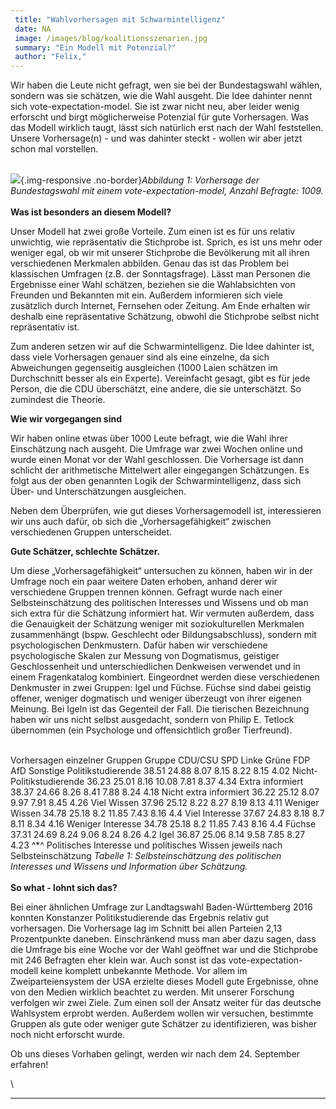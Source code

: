 ```yaml
---
 title: "Wahlvorhersagen mit Schwarmintelligenz"
 date: NA
 image: /images/blog/koalitionsszenarien.jpg
 summary: "Ein Modell mit Potenzial?"
 author: "Felix,"
---
```



Wir haben die Leute nicht gefragt, wen sie bei der Bundestagswahl
wählen, sondern was sie schätzen, wie die Wahl ausgeht. Die Idee
dahinter nennt sich vote-expectation-model. Sie ist zwar nicht neu, aber
leider wenig erforscht und birgt möglicherweise Potenzial für gute
Vorhersagen. Was das Modell wirklich taugt, lässt sich natürlich erst
nach der Wahl feststellen. Unsere Vorhersage(n) - und was dahinter
steckt - wollen wir aber jetzt schon mal vorstellen.

\
![](/images/blog/04_Unsere-Prognose-fuer-die-Bundestagswahl.jpg){.img-responsive
.no-border}*Abbildung 1: Vorhersage der Bundestagswahl mit einem
vote-expectation-model, Anzahl Befragte: 1009.*\
\
**Was ist besonders an diesem Modell?**

Unser Modell hat zwei große Vorteile. Zum einen ist es für uns relativ
unwichtig, wie repräsentativ die Stichprobe ist. Sprich, es ist uns mehr
oder weniger egal, ob wir mit unserer Stichprobe die Bevölkerung mit all
ihren verschiedenen Merkmalen abbilden. Genau das ist das Problem bei
klassischen Umfragen (z.B. der Sonntagsfrage). Lässt man Personen die
Ergebnisse einer Wahl schätzen, beziehen sie die Wahlabsichten von
Freunden und Bekannten mit ein. Außerdem informieren sich viele
zusätzlich durch Internet, Fernsehen oder Zeitung. Am Ende erhalten wir
deshalb eine repräsentative Schätzung, obwohl die Stichprobe selbst
nicht repräsentativ ist.

Zum anderen setzen wir auf die Schwarmintelligenz. Die Idee dahinter
ist, dass viele Vorhersagen genauer sind als eine einzelne, da sich
Abweichungen gegenseitig ausgleichen (1000 Laien schätzen im
Durchschnitt besser als ein Experte). Vereinfacht gesagt, gibt es für
jede Person, die die CDU überschätzt, eine andere, die sie unterschätzt.
So zumindest die Theorie.

**Wie wir vorgegangen sind**

Wir haben online etwas über 1000 Leute befragt, wie die Wahl ihrer
Einschätzung nach ausgeht. Die Umfrage war zwei Wochen online und wurde
einen Monat vor der Wahl geschlossen. Die Vorhersage ist dann schlicht
der arithmetische Mittelwert aller eingegangen Schätzungen. Es folgt aus
der oben genannten Logik der Schwarmintelligenz, dass sich Über- und
Unterschätzungen ausgleichen.

Neben dem Überprüfen, wie gut dieses Vorhersagemodell ist, interessieren
wir uns auch dafür, ob sich die „Vorhersagefähigkeit“ zwischen
verschiedenen Gruppen unterscheidet.

**Gute Schätzer, schlechte Schätzer.**

Um diese „Vorhersagefähigkeit“ untersuchen zu können, haben wir in der
Umfrage noch ein paar weitere Daten erhoben, anhand derer wir
verschiedene Gruppen trennen können. Gefragt wurde nach einer
Selbsteinschätzung des politischen Interesses und Wissens und ob man
sich extra für die Schätzung informiert hat. Wir vermuten außerdem, dass
die Genauigkeit der Schätzung weniger mit soziokulturellen Merkmalen
zusammenhängt (bspw. Geschlecht oder Bildungsabschluss), sondern mit
psychologischen Denkmustern. Dafür haben wir verschiedene psychologische
Skalen zur Messung von Dogmatismus, geistiger Geschlossenheit und
unterschiedlichen Denkweisen verwendet und in einem Fragenkatalog
kombiniert. Eingeordnet werden diese verschiedenen Denkmuster in zwei
Gruppen: Igel und Füchse. Füchse sind dabei geistig offener, weniger
dogmatisch und weniger überzeugt von ihrer eigenen Meinung. Bei Igeln
ist das Gegenteil der Fall. Die tierischen Bezeichnung haben wir uns
nicht selbst ausgedacht, sondern von Philip E. Tetlock übernommen (ein
Psychologe und offensichtlich großer Tierfreund).

\
Vorhersagen einzelner Gruppen
Gruppe
CDU/CSU
SPD
Linke
Grüne
FDP
AfD
Sonstige
Politikstudierende
38.51
24.88
8.07
8.15
8.22
8.15
4.02
Nicht-Politikstudierende
36.23
25.01
8.16
10.08
7.81
8.37
4.34
Extra informiert
38.37
24.66
8.26
8.41
7.88
8.24
4.18
Nicht extra informiert
36.22
25.12
8.07
9.97
7.91
8.45
4.26
Viel Wissen
37.96
25.12
8.22
8.27
8.19
8.13
4.11
Weniger Wissen
34.78
25.18
8.2
11.85
7.43
8.16
4.4
Viel Interesse
37.67
24.83
8.18
8.7
8.11
8.34
4.16
Weniger Interesse
34.78
25.18
8.2
11.85
7.43
8.16
4.4
Füchse
37.31
24.69
8.24
9.06
8.24
8.26
4.2
Igel
36.87
25.06
8.14
9.58
7.85
8.27
4.23
^\*^ Politisches Interesse und politisches Wissen jeweils nach
Selbsteinschätzung
*Tabelle 1: Selbsteinschätzung des politischen Interesses und Wissens
und Information über Schätzung.*\
\
**So what - lohnt sich das?**

Bei einer ähnlichen Umfrage zur Landtagswahl Baden-Württemberg 2016
konnten Konstanzer Politikstudierende das Ergebnis relativ gut
vorhersagen. Die Vorhersage lag im Schnitt bei allen Parteien 2,13
Prozentpunkte daneben. Einschränkend muss man aber dazu sagen, dass die
Umfrage bis eine Woche vor der Wahl geöffnet war und die Stichprobe mit
246 Befragten eher klein war. Auch sonst ist das vote-expectation-modell
keine komplett unbekannte Methode. Vor allem im Zweiparteiensystem der
USA erzielte dieses Modell gute Ergebnisse, ohne von den Medien wirklich
beachtet zu werden. Mit unserer Forschung verfolgen wir zwei Ziele. Zum
einen soll der Ansatz weiter für das deutsche Wahlsystem erprobt werden.
Außerdem wollen wir versuchen, bestimmte Gruppen als gute oder weniger
gute Schätzer zu identifizieren, was bisher noch nicht erforscht wurde.

Ob uns dieses Vorhaben gelingt, werden wir nach dem 24. September
erfahren!

\

------------------------------------------------------------------------


